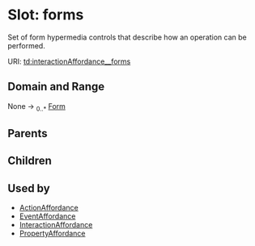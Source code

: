 
# Slot: forms

Set of form hypermedia controls that describe how an operation can be performed.

URI: [td:interactionAffordance__forms](https://www.w3.org/2019/wot/td#interactionAffordance__forms)


## Domain and Range

None &#8594;  <sub>0..\*</sub> [Form](Form.md)

## Parents


## Children


## Used by

 * [ActionAffordance](ActionAffordance.md)
 * [EventAffordance](EventAffordance.md)
 * [InteractionAffordance](InteractionAffordance.md)
 * [PropertyAffordance](PropertyAffordance.md)
